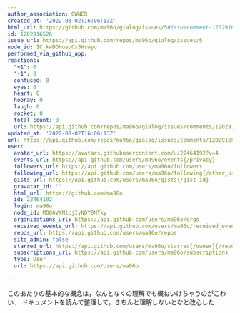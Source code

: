 ```yaml
---
author_association: OWNER
created_at: '2022-08-02T16:06:13Z'
html_url: https://github.com/ma96o/gialog/issues/5#issuecomment-1202916526
id: 1202916526
issue_url: https://api.github.com/repos/ma96o/gialog/issues/5
node_id: IC_kwDOHueoCs5Hswyu
performed_via_github_app: 
reactions:
  "+1": 0
  "-1": 0
  confused: 0
  eyes: 0
  heart: 0
  hooray: 0
  laugh: 0
  rocket: 0
  total_count: 0
  url: https://api.github.com/repos/ma96o/gialog/issues/comments/1202916526/reactions
updated_at: '2022-08-02T16:06:13Z'
url: https://api.github.com/repos/ma96o/gialog/issues/comments/1202916526
user:
  avatar_url: https://avatars.githubusercontent.com/u/22464192?v=4
  events_url: https://api.github.com/users/ma96o/events{/privacy}
  followers_url: https://api.github.com/users/ma96o/followers
  following_url: https://api.github.com/users/ma96o/following{/other_user}
  gists_url: https://api.github.com/users/ma96o/gists{/gist_id}
  gravatar_id: ''
  html_url: https://github.com/ma96o
  id: 22464192
  login: ma96o
  node_id: MDQ6VXNlcjIyNDY0MTky
  organizations_url: https://api.github.com/users/ma96o/orgs
  received_events_url: https://api.github.com/users/ma96o/received_events
  repos_url: https://api.github.com/users/ma96o/repos
  site_admin: false
  starred_url: https://api.github.com/users/ma96o/starred{/owner}{/repo}
  subscriptions_url: https://api.github.com/users/ma96o/subscriptions
  type: User
  url: https://api.github.com/users/ma96o

---
```

このあたりの基本的な概念は，なんとなくの理解でも概ねいけちゃうのがこわい．
ドキュメントを読んで整理して，きちんと理解しないとなと改心した．